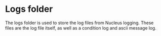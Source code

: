 # Logs folder
The logs folder is used to store the log files from Nucleus logging.
These files are the log file itself, as well as a condition log and ascii message log.
